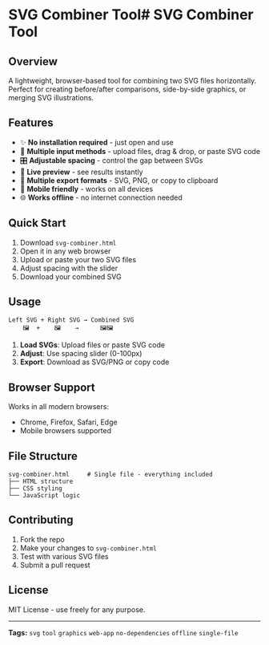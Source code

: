 # SVG Combiner Tool# SVG Combiner Tool
## Overview

A lightweight, browser-based tool for combining two SVG files horizontally. Perfect for creating before/after comparisons, side-by-side graphics, or merging SVG illustrations.

## Features

- ✨ **No installation required** - just open and use
- 📁 **Multiple input methods** - upload files, drag & drop, or paste SVG code
- 🎛️ **Adjustable spacing** - control the gap between SVGs
- 👀 **Live preview** - see results instantly
- 💾 **Multiple export formats** - SVG, PNG, or copy to clipboard
- 📱 **Mobile friendly** - works on all devices
- 🌐 **Works offline** - no internet connection needed

## Quick Start

1. Download `svg-combiner.html`
2. Open it in any web browser
3. Upload or paste your two SVG files
4. Adjust spacing with the slider
5. Download your combined SVG

## Usage

```
Left SVG + Right SVG → Combined SVG
    🖼️  +    🖼️    →      🖼️🖼️
```

1. **Load SVGs**: Upload files or paste SVG code
2. **Adjust**: Use spacing slider (0-100px)
3. **Export**: Download as SVG/PNG or copy code

## Browser Support

Works in all modern browsers:
- Chrome, Firefox, Safari, Edge
- Mobile browsers supported

## File Structure

```
svg-combiner.html     # Single file - everything included
├── HTML structure
├── CSS styling  
└── JavaScript logic
```

## Contributing

1. Fork the repo
2. Make your changes to `svg-combiner.html`
3. Test with various SVG files
4. Submit a pull request

## License

MIT License - use freely for any purpose.

---

**Tags:** `svg` `tool` `graphics` `web-app` `no-dependencies` `offline` `single-file`
